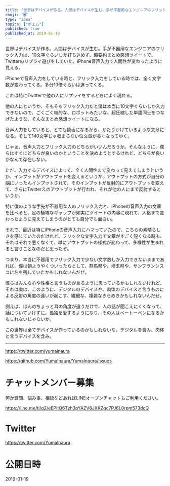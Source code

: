 ```yaml
---
title: "世界はデバイスが作る。人間はデバイスが生む。手が不器用なエンジニアのフリック入力は、10文字ぐらいしか打ち込めず、超要約まとめ感想ツイートで"
emoji: "🖥"
type: "idea"
topics: ["ポエム"]
published: true
published_at: 2019-01-19
---
```


世界はデバイスが作る。人間はデバイスが生む。手が不器用なエンジニアのフリック入力は、10文字ぐらいしか打ち込めず、超要約まとめ感想ツイートで、Twitterのリプライ遊びをしていた。iPhone音声入力で人間性が変わったように見える。

iPhoneで音声入力をしている時と、フリック入力をしている時では、全く文字数が変わってくる。多分10倍ぐらいは違ってくる。

これは特にTwitterで他の人にリプライをするときによく現れる。

他の人にというか、そもそもフリック入力だと僕は本当に10文字ぐらいしか入力できないので、ごくごく端的な、ロボットみたいな、超圧縮した単語同士をつなげたような、そんなまとめ感想ツイートになる。

音声入力をしていると、とても饒舌になるから、かたりかけているような文章になる。そして140文字じゃ収まらない位文章が長くなってゆく。

じゃぁ、音声入力とフリック入力のどちらがいいんだろうか。そんなふうに、僕らはすぐにどちらが良いのかということを決めようとするけれど、どちらが良いかなんて存在しない。

ただ、入力するデバイスによって、全く人間性まで変わって見えてしまうというか、インプットがアウトプットを変えるというか、アウトプットの方式が自分の脳にいったんインプットされて、そのインプットが反射的にアウトプットを変えて、さらにTwitterえのアウトプットが行われ、それが他の人にまで反射するというか。

特に僕のような手先が不器用な人のフリック入力と、iPhoneの音声入力の文章を比べると、足の極端なギャップが如実にツイートの内容に現れて、人格まで変わったように見えてしまうのがとても自分でも面白い。


それで、最近は特にiPhoneの音声入力にハマっていたので、こちらの素晴らしさを感じていたのだけれど、フリックな文字入力で文章がすごく短くなる時も、それはそれで悪くなくて、単にアウトプットの様式が変わって、多様性が生まれると言うことなのだと思ったぞ。

つまり、本当に不器用でフリック入力で少ない文字数しか入力できないままであれば、僕は朝ようやくついったらとして、群馬県や、埼玉県や、サンフランシスコに名を残していたかもしれないんだぜ。

僕らはみんな心や性格と言うものがあるように思っているかもしれないけれど、それは実は、このように、デジタルのデバイスや、肉体のデバイスと言うものによる反射の角度の違いが起こす、繊細な、複雑なきらめきかもしれないんだぜ。

例えば、ほんのちょっと耳の角度が違うだけで、人の話が聞こえにくくなって、話についていけずに、孤独を愛するようになり、その人はベートーベンになるかもしれないじゃないか。

この世界は全てデバイスが作っているのかもしれないな。デジタルを含み、肉体と言うデバイスを含み。



---

https://twitter.com/yumainaura

https://github.com/YumaInaura/YumaInaura/issues









<!-- Update From Qiita API -->

# チャットメンバー募集


何か質問、悩み事、相談などあればLINEオープンチャットもご利用ください。

https://line.me/ti/g2/eEPltQ6Tzh3pYAZV8JXKZqc7PJ6L0rpm573dcQ





# Twitter


https://twitter.com/YumaInaura


<!-- Update From Qiita API -->



# 公開日時

2019-01-19
